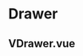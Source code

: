 # Drawer

## VDrawer.vue

<CodeBlock title="VDrawer.vue" :importComponentRawFn="() => import('@/components/use-cases/VDrawer.vue?raw')"></CodeBlock>

<CodeBlock :importComponentInstanceFn="() => import('@/components/use-cases/VDrawerExample.vue')" :importComponentRawFn="() => import('@/components/use-cases/VDrawerExample.vue?raw')"></CodeBlock>

